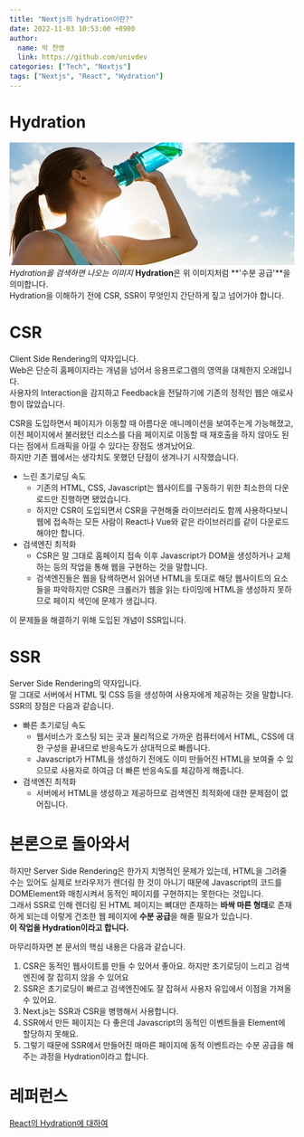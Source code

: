 ```yaml
---
title: "Nextjs의 hydration이란?"
date: 2022-11-03 10:53:00 +0900
author:
  name: 박 찬영
  link: https://github.com/univdev
categories: ["Tech", "Nextjs"]
tags: ["Nextjs", "React", "Hydration"]
---
```

# Hydration
![Hydration](https://raw.githubusercontent.com/univdev/markdown-images/master/20221103113303.png)
_Hydration을 검색하면 나오는 이미지_
**Hydration**은 위 이미지처럼 **'수분 공급'**을 의미합니다.  
Hydration을 이해하기 전에 CSR, SSR이 무엇인지 간단하게 짚고 넘어가야 합니다.
# CSR
Client Side Rendering의 약자입니다.  
Web은 단순히 홈페이지라는 개념을 넘어서 응용프로그램의 영역을 대체한지 오래입니다.  
사용자의 Interaction을 감지하고 Feedback을 전달하기에 기존의 정적인 웹은 애로사항이 많았습니다.

CSR을 도입하면서 페이지가 이동할 때 아름다운 애니메이션을 보여주는게 가능해졌고, 이전 페이지에서 불러왔던 리소스를 다음 페이지로 이동할 때 재호출을 하지 않아도 된다는 점에서 트래픽을 아낄 수 있다는 장점도 생겨났어요.  
하지만 기존 웹에서는 생각치도 못했던 단점이 생겨나기 시작했습니다.

- 느린 초기로딩 속도
  - 기존의 HTML, CSS, Javascript는 웹사이트를 구동하기 위한 최소한의 다운로드만 진행하면 됐었습니다.
  - 하지만 CSR이 도입되면서 CSR을 구현해줄 라이브러리도 함께 사용하다보니 웹에 접속하는 모든 사람이 React나 Vue와 같은 라이브러리를 같이 다운로드 해야만 합니다.
- 검색엔진 최적화
  - CSR은 말 그대로 홈페이지 접속 이후 Javascript가 DOM을 생성하거나 교체하는 등의 작업을 통해 웹을 구현하는 것을 말합니다.
  - 검색엔진들은 웹을 탐색하면서 읽어낸 HTML을 토대로 해당 웹사이트의 요소들을 파악하지만 CSR은 크롤러가 웹을 읽는 타이밍에 HTML을 생성하지 못하므로 페이지 색인에 문제가 생깁니다.

이 문제들을 해결하기 위해 도입된 개념이 SSR입니다.
# SSR
Server Side Rendering의 약자입니다.  
말 그대로 서버에서 HTML 및 CSS 등을 생성하여 사용자에게 제공하는 것을 말합니다.  
SSR의 장점은 다음과 같습니다.

- 빠른 초기로딩 속도
  - 웹서비스가 호스팅 되는 곳과 물리적으로 가까운 컴퓨터에서 HTML, CSS에 대한 구성을 끝내므로 반응속도가 상대적으로 빠릅니다.
  - Javascript가 HTML을 생성하기 전에도 이미 만들어진 HTML을 보여줄 수 있으므로 사용자로 하여금 더 빠른 반응속도를 체감하게 해줍니다.
- 검색엔진 최적화
  - 서버에서 HTML을 생성하고 제공하므로 검색엔진 최적화에 대한 문제점이 없어집니다.

# 본론으로 돌아와서
하지만 Server Side Rendering은 한가지 치명적인 문제가 있는데, HTML을 그려줄 수는 있어도 실제로 브라우저가 렌더링 한 것이 아니기 때문에 Javascript의 코드를 DOMElement와 매칭시켜서 동적인 페이지를 구현하지는 못한다는 것입니다.  
그래서 SSR로 인해 렌더링 된 HTML 페이지는 뼈대만 존재하는 **바싹 마른 형태**로 존재하게 되는데 이렇게 건조한 웹 페이지에 **수분 공급**을 해줄 필요가 있습니다.  
**이 작업을 Hydration이라고 합니다.**

마무리하자면 본 문서의 핵심 내용은 다음과 같습니다.
1. CSR은 동적인 웹사이트를 만들 수 있어서 좋아요. 하지만 초기로딩이 느리고 검색엔진에 잘 잡히지 않을 수 있어요
2. SSR은 초기로딩이 빠르고 검색엔진에도 잘 잡혀서 사용자 유입에서 이점을 가져올 수 있어요.
3. Next.js는 SSR과 CSR을 병행해서 사용합니다.
4. SSR에서 만든 페이지는 다 좋은데 Javascript의 동적인 이벤트들을 Element에 할당하지 못해요.
5. 그렇기 때문에 SSR에서 만들어진 매마른 페이지에 동적 이벤트라는 수분 공급을 해주는 과정을 Hydration이라고 합니다.

# 레퍼런스
[React의 Hydration에 대하여][레퍼런스]

[레퍼런스]: https://velog.io/@huurray/React-Hydration-%EC%97%90-%EB%8C%80%ED%95%98%EC%97%AC